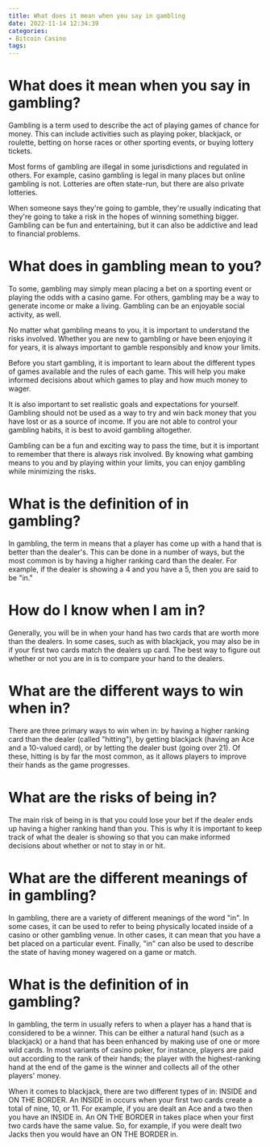 ```yaml
---
title: What does it mean when you say in gambling
date: 2022-11-14 12:34:39
categories:
- Bitcoin Casino
tags:
---
```



#  What does it mean when you say in gambling?

Gambling is a term used to describe the act of playing games of chance for money. This can include activities such as playing poker, blackjack, or roulette, betting on horse races or other sporting events, or buying lottery tickets.

Most forms of gambling are illegal in some jurisdictions and regulated in others. For example, casino gambling is legal in many places but online gambling is not. Lotteries are often state-run, but there are also private lotteries.

When someone says they're going to gamble, they're usually indicating that they're going to take a risk in the hopes of winning something bigger. Gambling can be fun and entertaining, but it can also be addictive and lead to financial problems.

#  What does in gambling mean to you?

To some, gambling may simply mean placing a bet on a sporting event or playing the odds with a casino game. For others, gambling may be a way to generate income or make a living. Gambling can be an enjoyable social activity, as well.

No matter what gambling means to you, it is important to understand the risks involved. Whether you are new to gambling or have been enjoying it for years, it is always important to gamble responsibly and know your limits.

Before you start gambling, it is important to learn about the different types of games available and the rules of each game. This will help you make informed decisions about which games to play and how much money to wager.

It is also important to set realistic goals and expectations for yourself. Gambling should not be used as a way to try and win back money that you have lost or as a source of income. If you are not able to control your gambling habits, it is best to avoid gambling altogether.

Gambling can be a fun and exciting way to pass the time, but it is important to remember that there is always risk involved. By knowing what gambing means to you and by playing within your limits, you can enjoy gambling while minimizing the risks.

#  What is the definition of in gambling?

In gambling, the term in means that a player has come up with a hand that is better than the dealer's. This can be done in a number of ways, but the most common is by having a higher ranking card than the dealer. For example, if the dealer is showing a 4 and you have a 5, then you are said to be "in." 

# How do I know when I am in?

Generally, you will be in when your hand has two cards that are worth more than the dealers. In some cases, such as with blackjack, you may also be in if your first two cards match the dealers up card. The best way to figure out whether or not you are in is to compare your hand to the dealers. 

# What are the different ways to win when in?

There are three primary ways to win when in: by having a higher ranking card than the dealer (called "hitting"), by getting blackjack (having an Ace and a 10-valued card), or by letting the dealer bust (going over 21). Of these, hitting is by far the most common, as it allows players to improve their hands as the game progresses. 

# What are the risks of being in?

The main risk of being in is that you could lose your bet if the dealer ends up having a higher ranking hand than you. This is why it is important to keep track of what the dealer is showing so that you can make informed decisions about whether or not to stay in or hit.

#  What are the different meanings of in gambling?

In gambling, there are a variety of different meanings of the word "in". In some cases, it can be used to refer to being physically located inside of a casino or other gambling venue. In other cases, it can mean that you have a bet placed on a particular event. Finally, "in" can also be used to describe the state of having money wagered on a game or match.

#  What is the definition of in gambling?

In gambling, the term in usually refers to when a player has a hand that is considered to be a winner. This can be either a natural hand (such as a blackjack) or a hand that has been enhanced by making use of one or more wild cards. In most variants of casino poker, for instance, players are paid out according to the rank of their hands; the player with the highest-ranking hand at the end of the game is the winner and collects all of the other players' money.

When it comes to blackjack, there are two different types of in: INSIDE and ON THE BORDER. An INSIDE in occurs when your first two cards create a total of nine, 10, or 11. For example, if you are dealt an Ace and a two then you have an INSIDE in. An ON THE BORDER in takes place when your first two cards have the same value. So, for example, if you were dealt two Jacks then you would have an ON THE BORDER in.